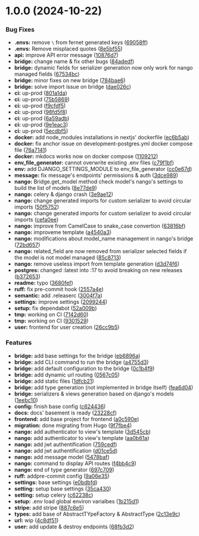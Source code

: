 # 1.0.0 (2024-10-22)


### Bug Fixes

* **.envs:** remove `\` from fernet generated keys ([69058ff](https://github.com/grezy-software/nango/commit/69058ff324975301fe70c244386738a4accb01e1))
* **.envs:** Remove misplaced quotes ([8e5bf55](https://github.com/grezy-software/nango/commit/8e5bf5554710f61e3edeaec2dde4dc68b63764d7))
* **api:** improve API error message ([10876d7](https://github.com/grezy-software/nango/commit/10876d7cb4d69fcc9255a21b98773d0afd7438bd))
* **bridge:** change name & fix other bugs ([84adedf](https://github.com/grezy-software/nango/commit/84adedfcf63129b926bdff772aee073dc772240f))
* **bridge:** dynamic fields for serializer generation now only work for nango managed fields ([67534bc](https://github.com/grezy-software/nango/commit/67534bce7799b4ac7068cf110832289f007795cf))
* **bridge:** minor fixes on new bridge ([784bae6](https://github.com/grezy-software/nango/commit/784bae6c18c41481a701a86390a62848244bf337))
* **bridge:** solve import issue on bridge ([dae026c](https://github.com/grezy-software/nango/commit/dae026c8e240ca35811916581eb292a2fe6bcaa7))
* **ci:** up-prod ([801a1da](https://github.com/grezy-software/nango/commit/801a1da70f8a2cfca4d6473eafd31d0dc05437c4))
* **ci:** up-prod ([75b5869](https://github.com/grezy-software/nango/commit/75b5869cf7804d879ae96b68fd62458310e66c86))
* **ci:** up-prod ([f9cfdf5](https://github.com/grezy-software/nango/commit/f9cfdf537acfe6833f7a520942ef9a1e1b1b54cd))
* **ci:** up-prod ([98fd5f8](https://github.com/grezy-software/nango/commit/98fd5f81e5e2ca2fc4fa0bf6e37c9f8f2a58863c))
* **ci:** up-prod ([6a59adb](https://github.com/grezy-software/nango/commit/6a59adbb8419ce6475961e2f0563d4ef3ff649e5))
* **ci:** up-prod ([9e1eac3](https://github.com/grezy-software/nango/commit/9e1eac3db77234f3b81639e1682ceef238cc3101))
* **ci:** up-prod ([5ecdbf5](https://github.com/grezy-software/nango/commit/5ecdbf536bdde3bea69099ac46d20711fcfbe599))
* **docker:** add node_modules installations in nextjs' dockerfile ([ec6b5ab](https://github.com/grezy-software/nango/commit/ec6b5ab204b926a2a73c862f4c3a20893675ac9b))
* **docker:** fix anchor issue on development-postgres.yml docker compose file ([76a7141](https://github.com/grezy-software/nango/commit/76a71412ef40504981a6f3bb0ef7f9e00b07736c))
* **docker:** mkdocs works now on docker compose ([1109212](https://github.com/grezy-software/nango/commit/1109212704af677c2443cc167617742bbfe09594))
* **env_file_generator:** cannot overwrite existing .env files ([c79f1bf](https://github.com/grezy-software/nango/commit/c79f1bfb7b5d345a631008ed95c86e4c03115024))
* **env:** add DJANGO_SETTINGS_MODULE to env_file_generator ([cc0e67d](https://github.com/grezy-software/nango/commit/cc0e67d05be312ef84a21c364eaedae83b2fb198))
* **message:** fix message's endpoints' permissions & auth ([3dce989](https://github.com/grezy-software/nango/commit/3dce989581a2117b62601e182c467e1d109a3ad2))
* **nango:** Bridge.get_model method check model's nango's settings to build the list of models ([8e77de9](https://github.com/grezy-software/nango/commit/8e77de9e3dae51d0ece5f5e667a0f9fa3ac5de90))
* **nango:** celery & django crash ([3e9ae12](https://github.com/grezy-software/nango/commit/3e9ae1217c352918127700a2b8a5b24d6029c8b2))
* **nango:** change generated imports for custom serializer to avoid circular imports ([50f5752](https://github.com/grezy-software/nango/commit/50f5752c8ed84e8e0733a7c20faaa6db11b4d33d))
* **nango:** change generated imports for custom serializer to avoid circular imports ([cefa0ee](https://github.com/grezy-software/nango/commit/cefa0ee778c436def405be9d3714c12b5f7d93f2))
* **nango:** improve from CamelCase to snake_case convertion ([63816bf](https://github.com/grezy-software/nango/commit/63816bfcd2eadb400e5e63fd395270a92fd48ac5))
* **nango:** improveme template ([a4540a3](https://github.com/grezy-software/nango/commit/a4540a3779da855034cd580b6beaa07a48bd2995))
* **nango:** modifications about model_name management in nango's bridge ([72bd657](https://github.com/grezy-software/nango/commit/72bd65702c2894e2177b7775ace32b91dcf54e95))
* **nango:** related_field are now removed from serializer selected fields if the model is not model managed ([85c8713](https://github.com/grezy-software/nango/commit/85c87131efb78c1df7ab8eee1156732deb3f5c41))
* **nango:** remove useless import from template generation ([d3d74f6](https://github.com/grezy-software/nango/commit/d3d74f61afc3c1e072b31dbcb3ab9562213feffa))
* **postgres:** changed :latest into :17 to avoid breaking on new releases ([b372653](https://github.com/grezy-software/nango/commit/b3726533583f4868116a175830d5364a39c0fb93))
* **readme:** typo ([3680fef](https://github.com/grezy-software/nango/commit/3680fef330f649e972782e9004a89958506ff497))
* **ruff:** fix pre-commit hook ([2557a4e](https://github.com/grezy-software/nango/commit/2557a4e3eb9111b397d6d0cc59f1a99c575f8a06))
* **semantic:** add .releaserc ([3004f7a](https://github.com/grezy-software/nango/commit/3004f7a0f5758e94762f9189ccdfd02045c564c3))
* **settings:** improve settings ([2099244](https://github.com/grezy-software/nango/commit/20992447d528fc622527627c7e833eff1e1667a3))
* **setup:** fix dependabot ([52a009b](https://github.com/grezy-software/nango/commit/52a009bf38c69037974123785b118b967e3a5ef8))
* **tmp:** working on CI ([7142d60](https://github.com/grezy-software/nango/commit/7142d606224a83cf656b5004979816e4b5b52f2e))
* **tmp:** working on CI ([9301529](https://github.com/grezy-software/nango/commit/9301529e5abfa2ef090d5e1fddb84acd9190997b))
* **user:** frontend for user creation ([26cc9b5](https://github.com/grezy-software/nango/commit/26cc9b5db2c9801473d0156a06779d3cf177e693))


### Features

* **bridge:** add base settings for the bridge ([eb6896a](https://github.com/grezy-software/nango/commit/eb6896a122da2031c4cf23facb77bc7a47d6a2b0))
* **bridge:** add CLI command to run the bridge ([a4755d3](https://github.com/grezy-software/nango/commit/a4755d3706469a0ff08b20d9af9150a58742350c))
* **bridge:** add default configuration to the bridge ([0c1b4f9](https://github.com/grezy-software/nango/commit/0c1b4f94cdb6c15df7840de2a092629ab2564b0a))
* **bridge:** add dynamic url routing ([0567c05](https://github.com/grezy-software/nango/commit/0567c057ba4534a98af6eb7cc76512f9ebf92904))
* **bridge:** add static files ([1dfcb21](https://github.com/grezy-software/nango/commit/1dfcb2122f8718ffa1665d9a01f8bdd9df6df316))
* **bridge:** add type generation (not implemented in bridge itself) ([fea6d04](https://github.com/grezy-software/nango/commit/fea6d04a452f2867ddd419940c313dcd6cad2887))
* **bridge:** serializers & views generation based on django's models ([1eebc10](https://github.com/grezy-software/nango/commit/1eebc104255650a0f59a43b7ebae6540f39a7ced))
* **config:** finish base config ([c624436](https://github.com/grezy-software/nango/commit/c624436a009ba0d9f31855bbb9a5f68871e11775))
* **docs:** docs' basement is ready ([23228cf](https://github.com/grezy-software/nango/commit/23228cf40d7b776904cbf3e94c66c811008c32d7))
* **frontend:** add base project for frontend ([a0c590e](https://github.com/grezy-software/nango/commit/a0c590e6ae2cf107bebaf60755db8b14dd183db0))
* **migration:** done migrating from Hugo ([9f7fbe4](https://github.com/grezy-software/nango/commit/9f7fbe4bbab5378df1d7605cf3b465abcdf7a487))
* **nango:** add authenticator to view's template ([3d545cb](https://github.com/grezy-software/nango/commit/3d545cb6c82e81812d9c0883341f3fbbb8d39df8))
* **nango:** add authenticator to view's template ([aa0b61a](https://github.com/grezy-software/nango/commit/aa0b61a12d17710aa6463b5ad9e053ccc4637587))
* **nango:** add jwt authentification ([759cedf](https://github.com/grezy-software/nango/commit/759cedf9235770f40b78a0f517650131efd9d32f))
* **nango:** add jwt authentification ([d01ce5d](https://github.com/grezy-software/nango/commit/d01ce5d67214f6b874d995b98dd100f8ab51271c))
* **nango:** add message model ([5478baf](https://github.com/grezy-software/nango/commit/5478baf6278703c4d093a9798d0a90a7593adb40))
* **nango:** command to display API routes ([f4bb4c9](https://github.com/grezy-software/nango/commit/f4bb4c96ded9b3435df47ff8c766108633b82a1e))
* **nango:** end of type generator ([697c709](https://github.com/grezy-software/nango/commit/697c709723d39a27994dda3a3a9753aea5973aa9))
* **ruff:** addpre-commit config ([9a06e35](https://github.com/grezy-software/nango/commit/9a06e35cad7d489129174f05de6d41cc0f73a90f))
* **settings:** base settings ([e0bdbfd](https://github.com/grezy-software/nango/commit/e0bdbfd749bf0533b309d20bbe1b46264fabda29))
* **setting:** setup base settings ([35ca430](https://github.com/grezy-software/nango/commit/35ca43021afc78bd76e527f6a8989d7b7209ceb4))
* **setting:** setup celery ([c62238c](https://github.com/grezy-software/nango/commit/c62238c83606c952c1e4676bd250f84db0448736))
* **setup:** .env load global environ varialbes ([1b215d1](https://github.com/grezy-software/nango/commit/1b215d1a47a474f71c3b330f0db506fc9479d53f))
* **stripe:** add stripe ([887c6e5](https://github.com/grezy-software/nango/commit/887c6e53bc7f3e11e9fd947962deed1da3009155))
* **types:** add base of AbstractTYpeFactory & AbstractType ([2c13e9c](https://github.com/grezy-software/nango/commit/2c13e9c1464e093a75928786da7d24732929a9e4))
* **url:** wip ([4c8df51](https://github.com/grezy-software/nango/commit/4c8df51752bbfe9428359ea5d9306006cc23005e))
* **user:** add update & destroy endpoints ([68fb3d2](https://github.com/grezy-software/nango/commit/68fb3d25f67262ff30c186ded2539317dc4e6526))
